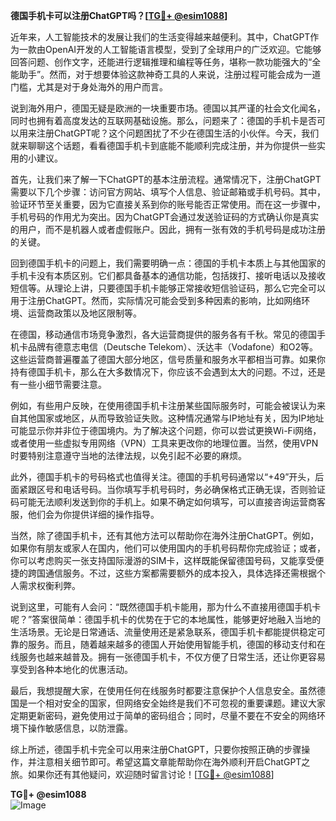 **德国手机卡可以注册ChatGPT吗？[[TG💪+ @esim1088](https://t.me/s/esim1088)]**

近年来，人工智能技术的发展让我们的生活变得越来越便利。其中，ChatGPT作为一款由OpenAI开发的人工智能语言模型，受到了全球用户的广泛欢迎。它能够回答问题、创作文字，还能进行逻辑推理和编程等任务，堪称一款功能强大的“全能助手”。然而，对于想要体验这款神奇工具的人来说，注册过程可能会成为一道门槛，尤其是对于身处海外的用户而言。

说到海外用户，德国无疑是欧洲的一块重要市场。德国以其严谨的社会文化闻名，同时也拥有着高度发达的互联网基础设施。那么，问题来了：德国的手机卡是否可以用来注册ChatGPT呢？这个问题困扰了不少在德国生活的小伙伴。今天，我们就来聊聊这个话题，看看德国手机卡到底能不能顺利完成注册，并为你提供一些实用的小建议。

首先，让我们来了解一下ChatGPT的基本注册流程。通常情况下，注册ChatGPT需要以下几个步骤：访问官方网站、填写个人信息、验证邮箱或手机号码。其中，验证环节至关重要，因为它直接关系到你的账号能否正常使用。而在这一步骤中，手机号码的作用尤为突出。因为ChatGPT会通过发送验证码的方式确认你是真实的用户，而不是机器人或者虚假账户。因此，拥有一张有效的手机号码是成功注册的关键。

回到德国手机卡的问题上，我们需要明确一点：德国的手机卡本质上与其他国家的手机卡没有本质区别。它们都具备基本的通信功能，包括拨打、接听电话以及接收短信等。从理论上讲，只要德国手机卡能够正常接收短信验证码，那么它完全可以用于注册ChatGPT。然而，实际情况可能会受到多种因素的影响，比如网络环境、运营商政策以及地区限制等。

在德国，移动通信市场竞争激烈，各大运营商提供的服务各有千秋。常见的德国手机卡品牌有德意志电信（Deutsche Telekom）、沃达丰（Vodafone）和O2等。这些运营商普遍覆盖了德国大部分地区，信号质量和服务水平都相当可靠。如果你持有德国手机卡，那么在大多数情况下，你应该不会遇到太大的问题。不过，还是有一些小细节需要注意。

例如，有些用户反映，在使用德国手机卡注册某些国际服务时，可能会被误认为来自其他国家或地区，从而导致验证失败。这种情况通常与IP地址有关，因为IP地址可能显示你并非位于德国境内。为了解决这个问题，你可以尝试更换Wi-Fi网络，或者使用一些虚拟专用网络（VPN）工具来更改你的地理位置。当然，使用VPN时要特别注意遵守当地的法律法规，以免引起不必要的麻烦。

此外，德国手机卡的号码格式也值得关注。德国的手机号码通常以“+49”开头，后面紧跟区号和电话号码。当你填写手机号码时，务必确保格式正确无误，否则验证码可能无法顺利发送到你的手机上。如果不确定如何填写，可以直接咨询运营商客服，他们会为你提供详细的操作指导。

当然，除了德国手机卡，还有其他方法可以帮助你在海外注册ChatGPT。例如，如果你有朋友或家人在国内，他们可以使用国内的手机号码帮你完成验证；或者，你可以考虑购买一张支持国际漫游的SIM卡，这样既能保留德国号码，又能享受便捷的跨国通信服务。不过，这些方案都需要额外的成本投入，具体选择还需根据个人需求权衡利弊。

说到这里，可能有人会问：“既然德国手机卡能用，那为什么不直接用德国手机卡呢？”答案很简单：德国手机卡的优势在于它的本地属性，能够更好地融入当地的生活场景。无论是日常通话、流量使用还是紧急联系，德国手机卡都能提供稳定可靠的服务。而且，随着越来越多的德国人开始使用智能手机，德国的移动支付和在线服务也越来越普及。拥有一张德国手机卡，不仅方便了日常生活，还让你更容易享受到各种本地化的优惠活动。

最后，我想提醒大家，在使用任何在线服务时都要注意保护个人信息安全。虽然德国是一个相对安全的国家，但网络安全始终是我们不可忽视的重要课题。建议大家定期更新密码，避免使用过于简单的密码组合；同时，尽量不要在不安全的网络环境下操作敏感信息，以防泄露。

综上所述，德国手机卡完全可以用来注册ChatGPT，只要你按照正确的步骤操作，并注意相关细节即可。希望这篇文章能帮助你在海外顺利开启ChatGPT之旅。如果你还有其他疑问，欢迎随时留言讨论！[[TG💪+ @esim1088](https://t.me/s/esim1088)]

**TG💪+ @esim1088**  
![Image](https://i.postimg.cc/4NQfJmqS/Snipaste-2025-05-13-00-14-12.png)